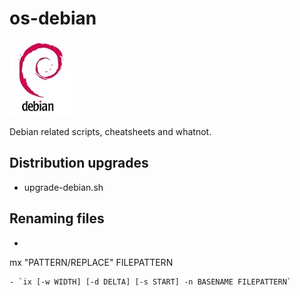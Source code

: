 # os-debian
![](img/logo-debian.png)

Debian related scripts, cheatsheets and whatnot.

## Distribution upgrades
- upgrade-debian.sh

## Renaming files
- ``` shell
mx "PATTERN/REPLACE" FILEPATTERN
```
- `ix [-w WIDTH] [-d DELTA] [-s START] -n BASENAME FILEPATTERN`

